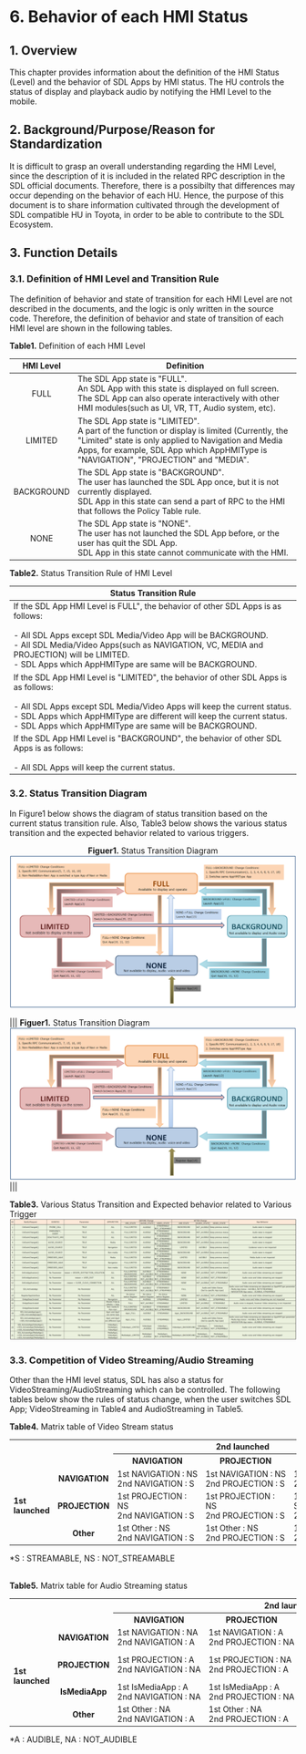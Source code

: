 # 6. Behavior of each HMI Status

## 1. Overview
This chapter provides information about the definition of the HMI Status (Level) and the behavior of SDL Apps by HMI status.
The HU controls the status of display and playback audio by notifying the HMI Level to the mobile.

## 2. Background/Purpose/Reason for Standardization
It is difficult to grasp an overall understanding regarding the HMI Level, since the description of it is included in the related RPC description in the SDL official documents.
Therefore, there is a possibilty that differences may occur depending on the behavior of each HU.
Hence, the purpose of this document is to share information cultivated through the development of SDL compatible HU in Toyota, in order to be able to contribute to the SDL Ecosystem.

## 3. Function Details
### 3.1. Definition of HMI Level and Transition Rule
The definition of behavior and state of transition for each HMI Level are not described in the documents, and the logic is only written in the source code.
Therefore, the definition of behavior and state of transition of each HMI level are shown in the following tables.

**Table1.** Definition of each HMI Level

|<div align="center"> HMI Level </div>|<div align="center"> Definition </div>|
|:---:|:---|
|<div align="center">  FULL </div>| The SDL App state is "FULL".<br>An SDL App with this state is displayed on full screen.<br>The SDL App can also operate interactively with other HMI modules(such as UI, VR, TT, Audio system, etc). |
|<div align="center">  LIMITED </div>| The SDL App state is "LIMITED".<br>A part of the function or display is limited (Currently, the "Limited" state is only applied to Navigation and Media Apps, for example, SDL App which AppHMIType is "NAVIGATION", "PROJECTION" and "MEDIA". |
|<div align="center">  BACKGROUND </div>| The SDL App state is "BACKGROUND".<br>The user has launched the SDL App once, but it is not currently displayed.<br>SDL App in this state can send a part of RPC to the HMI that follows the Policy Table rule. |
|<div align="center">  NONE </div>| The SDL App state is "NONE".<br>The user has not launched the SDL App before, or the user has quit the SDL App.<br>SDL App in this state cannot communicate with the HMI. |

**Table2.** Status Transition Rule of HMI Level

|<div align="center"> Status Transition Rule </div>|
|:---|
| If the SDL App HMI Level is FULL", the behavior of other SDL Apps is as follows:<br><br> - All SDL Apps except SDL Media/Video App will be BACKGROUND.<br> - All SDL Media/Video Apps(such as NAVIGATION, VC, MEDIA and PROJECTION) will be LIMITED.<br> - SDL Apps which AppHMIType are same will be BACKGROUND.<br> |
| If the SDL App HMI Level is "LIMITED", the behavior of other SDL Apps is as follows:<br><br> - All SDL Apps except SDL Media/Video Apps will keep the current status.<br> - SDL Apps which AppHMIType are different will keep the current status.<br> - SDL Apps which AppHMIType are same will be BACKGROUND.<br> |
| If the SDL App HMI Level is "BACKGROUND", the behavior of other SDL Apps is as follows:<br><br> - All SDL Apps will keep the current status.<br> |

### 3.2. Status Transition Diagram
In Figure1 below shows the diagram of status transition based on the current status transition rule.
Also, Table3 below shows the various status transition and the expected behavior related to various triggers.

<div align="center">

**Figuer1.** Status Transition Diagram
![figuer1_status_transition_diagram.png](./assets/figuer1_status_transition_diagram.png)

</div>

|||
**Figuer1.** Status Transition Diagram
![figuer1_status_transition_diagram.png](./assets/figuer1_status_transition_diagram.png)
|||

**Table3.** Various Status Transition and Expected behavior related to Various Trigger
![table3_various_status_transition_and_expected_behavior_related_to_various_trigger.png](./assets/table3_various_status_transition_and_expected_behavior_related_to_various_trigger.png)

###  3.3. Competition of Video Streaming/Audio Streaming
Other than the HMI level status, SDL has also a status for VideoStreaming/AudioStreaming which can be controlled.
The following tables below show the rules of status change, when the user switches SDL App; VideoStreaming in Table4 and AudioStreaming in Table5.

**Table4.** Matrix table of Video Stream status
<table>
  <tr>
    <th colspan="2" rowspan="2">  </th>
    <th colspan="3"><div align="center"> 2nd launched </div></th>
  </tr>
  <tr>
    <th><div align="center"> NAVIGATION </div></th>
    <th><div align="center"> PROJECTION </div></th>
    <th><div align="center"> Other </div></th>
  </tr>
  <tr>
    <td align="left" rowspan="3"><b> 1st <br>launched </b></td>
    <td><div align="center"><b> NAVIGATION </b></div></td>
    <td align="left"> 1st&nbsp;NAVIGATION&nbsp;:&nbsp;NS<br>2nd NAVIGATION : S </td>
    <td align="left"> 1st&nbsp;NAVIGATION&nbsp;:&nbsp;NS<br>2nd PROJECTION : S </td>
    <td align="left"> 1st&nbsp;NAVIGATION&nbsp;:&nbsp;S<br>2nd Other :NS </td>
  </tr>
  <tr>
    <td><div align="center"><b> PROJECTION </b></div></td>
    <td align="left"> 1st PROJECTION : NS<br>2nd NAVIGATION : S </td>
    <td align="left"> 1st PROJECTION : NS<br>2nd PROJECTION : S </td>
    <td align="left"> 1st PROJECTION : S<br>2nd Other : NS </td>
  </tr>
  <tr>
    <td><div align="center"><b> Other </b></div></td>
    <td align="left"> 1st Other : NS<br>2nd NAVIGATION : S </td>
    <td align="left"> 1st Other : NS<br>2nd PROJECTION : S </td>
    <td align="left"> 1st Other : NS<br>2nd Other : S </td>
  </tr>
</table>
*S : STREAMABLE, NS : NOT_STREAMABLE<br><br>

**Table5.** Matrix table for Audio Streaming status
<table>
  <tr>
    <th colspan="2" rowspan="2">  </th>
    <th colspan="4"><div align="center"> 2nd launched </div></th>
  </tr>
  <tr>
    <th><div align="center"> NAVIGATION </div></th>
    <th><div align="center"> PROJECTION </div></th>
    <th><div align="center"> IsMediaApp </div></th>
    <th><div align="center"> Other </div></th>
  </tr>
  <tr>
    <td align="left" rowspan="4"><b> 1st <br>launched </b></td>
    <td><div align="center"><b> NAVIGATION </b></div></td>
    <td align="left"> 1st NAVIGATION : NA<br>2nd NAVIGATION : A </td>
    <td align="left"> 1st NAVIGATION : A<br>2nd&nbsp;PROJECTION&nbsp;:&nbsp;NA </td>
    <td align="left"> 1st NAVIGATION : A<br>2nd&nbsp;IsMediaApp&nbsp;:&nbsp;NA </td>
    <td align="left"> 1st&nbsp;NAVIGATION&nbsp;:&nbsp;A<br>2nd Other : NA </td>
  </tr>
  <tr>
    <td><div align="center"><b> PROJECTION </b></div></td>
    <td align="left"> 1st PROJECTION : A<br>2nd&nbsp;NAVIGATION&nbsp;:&nbsp;NA </td>
    <td align="left"> 1st PROJECTION : NA<br>2nd PROJECTION : A </td>
    <td align="left"> 1st PROJECTION : A<br>2nd IsMediaApp : NA </td>
    <td align="left"> 1st PROJECTION : A<br>2nd Other : NA </td>
  </tr>
  <tr>
    <td><div align="center"><b> IsMediaApp </b></div></td>
    <td align="left"> 1st IsMediaApp : A<br>2nd NAVIGATION : NA </td>
    <td align="left"> 1st IsMediaApp : A<br>2nd PROJECTION : NA </td>
    <td align="left"> 1st IsMediaApp : NA<br>2nd IsMediaApp : A </td>
    <td align="left"> 1st IsMediaApp : A<br>2nd Other : NA </td>
  </tr>
  <tr>
    <td><div align="center"><b> Other </b></div></td>
    <td align="left"> 1st Other : NA<br>2nd NAVIGATION : A </td>
    <td align="left"> 1st Other : NA<br>2nd PROJECTION : A </td>
    <td align="left"> 1st Other : NA<br>2nd IsMediaApp : A </td>
    <td align="left"> 1st Other : NA<br>2nd Other : A </td>
  </tr>
</table>
*A : AUDIBLE, NA : NOT_AUDIBLE